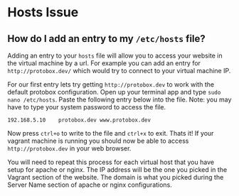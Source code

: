 # Hosts Issue

## How do I add an entry to my `/etc/hosts` file?

Adding an entry to your `hosts` file will allow you to access your website in the virtual machine by a url. For example you can add an entry for `http://protobox.dev/` which would try to connect to your virtual machine IP.

For our first entry lets try getting `http://protobox.dev` to work with the default protobox configuration. Open up your terminal app and type `sudo nano /etc/hosts`. Paste the following entry below into the file. Note: you may have to type your system password to access the file.

	192.168.5.10    protobox.dev www.protobox.dev

Now press `ctrl+o` to write to the file and `ctrl+x` to exit. Thats it! If your vagrant machine is running you should now be able to access `http://protobox.dev` in your web browser.

You will need to repeat this process for each virtual host that you have setup for apache or nginx. The IP address will be the one you picked in the Vagrant section of the website. The domain is what you picked during the Server Name section of apache or nginx configurations.